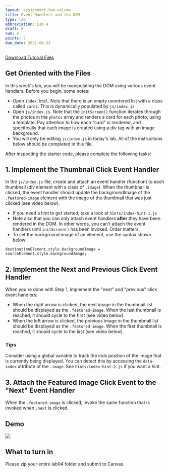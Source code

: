 ```yaml
---
layout: assignment-two-column
title: Event Handlers and the DOM
type: lab
abbreviation: Lab 4
draft: 0
num: 4
points: 5
due_date: 2021-04-23
---
```


<a href="/spring2021/course-files/labs/lab04.zip" class="nu-button">Download Tutorial Files <i class="fas fa-download"></i></a> 

## Get Oriented with the Files
In this week's lab, you will be manipulating the DOM using various event handlers. Before you begin, some notes:
* Open `index.html`. Note that there is an empty unordered list with a class called `cards`. This is dynamically populated by `js/index.js`
* Open `js/index.js`. Note that the `initScreen()` function iterates through the photos in the `photos` array and renders a card for each photo, using a template. Pay attention to how each "card" is rendered, and specifically that each image is created using a div tag with an image background.
* You will only be editing `js/index.js` in today's lab. All of the instructions below should be completed in this file.

After inspecting the starter code, please complete the following tasks:

## 1. Implement the Thumbnail Click Event Handler

In the `js/index.js` file, create and attach an event handler (function) to each thumbnail (div element with a class of `.image`). When the thumbnail is clicked, the event handler should update the backgroundImage of the `.featured-image` element with the image of the thumbnail that was just clicked (see video below). 
  * If you need a hint to get started, take a look at `hints/index-hint-1.js`
  * Note also that you can only attach event handlers **after** they have been rendered in the DOM. In other words, you can't attach the event handlers until `initScreen()` has been invoked. Order matters.
  * To set the background image of an element, use the syntax shown below:

`destinationElement.style.backgroundImage = sourceElement.style.backgroundImage;`

## 2. Implement the Next and Previous Click Event Handler

When you're done with Step 1, implement the "next" and "previous" click event handlers:
* When the right arrow is clicked, the next image in the thumbnail list should be displayed as the `.featured-image`. When the last thumbnail is reached, it should cycle to the first (see video below).
* When the left arrow is clicked, the previous image in the thumbnail list should be displayed as the `.featured-image`. When the first thumbnail is reached, it should cycle to the last (see video below).

### Tips
Consider using a global variable to track the indx position of the image that is currently being displayed. You can detect this by accessing the `data-index` attribute of the `.image`. See `hints/index-hint-2.js` if you want a hint.

## 3. Attach the Featured Image Click Event to the "Next" Event Handler
When the `.featured-image` is clicked, invoke the same function that is invoked when `.next` is clicked.

## Demo
<img src="/spring2021/assets/images/labs/lab04-gallery.gif" />

## What to turn in
Please zip your entire lab04 folder and submit to Canvas.



